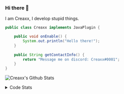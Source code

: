 ### Hi there 👋

I am Creaxx, I develop stupid things. 

```java
public class Creaxx implements JavaPlugin {

    public void onEnable() {
        System.out.println("Hello there!");
    }
    
    public String getContactInfo() {
        return "Message me on discord: Creaxx#0001";
    }
}
```

![Creaxx's Github Stats](https://github-readme-stats.vercel.app/api?username=CreaxxOG&show_icons=true&theme=dark&count_private=true)

<details>
  <summary>Code Stats</summary>

<!--START_SECTION:waka-->
![Code Time](http://img.shields.io/badge/Code%20Time-1%2C121%20hrs%2047%20mins-blue)

![Lines of code](https://img.shields.io/badge/From%20Hello%20World%20I%27ve%20Written-166%20lines%20of%20code-blue)

**🐱 My GitHub Data** 

> 🏆 743 Contributions in the Year 2023
 > 
> 📦 66.3 kB Used in GitHub's Storage 
 > 
> 🚫 Not Opted to Hire
 > 
> 📜 4 Public Repositories 
 > 
> 🔑 2 Private Repositories  
 > 
**I'm an Early 🐤** 

```text
🌞 Morning      165 commits       █░░░░░░░░░░░░░░░░░░░░░░░░   06.53 % 
🌆 Daytime     1118 commits       ███████████░░░░░░░░░░░░░░   44.28 % 
🌃 Evening     1200 commits       ████████████░░░░░░░░░░░░░   47.52 % 
🌙 Night         42 commits       ░░░░░░░░░░░░░░░░░░░░░░░░░   01.66 % 

```
📅 **I'm Most Productive on Sunday** 

```text
Monday         310 commits       ███░░░░░░░░░░░░░░░░░░░░░░   12.28 % 
Tuesday        323 commits       ███░░░░░░░░░░░░░░░░░░░░░░   12.79 % 
Wednesday      306 commits       ███░░░░░░░░░░░░░░░░░░░░░░   12.12 % 
Thursday       385 commits       ███░░░░░░░░░░░░░░░░░░░░░░   15.25 % 
Friday         218 commits       ██░░░░░░░░░░░░░░░░░░░░░░░   08.63 % 
Saturday       482 commits       ████░░░░░░░░░░░░░░░░░░░░░   19.09 % 
Sunday         501 commits       █████░░░░░░░░░░░░░░░░░░░░   19.84 % 

```


📊 **This Week I Spent My Time On** 

```text
💬 Programming Languages: 
Java                     7 hrs 50 mins       ███████████████████████░░   92.70 % 
XML                      24 mins             █░░░░░░░░░░░░░░░░░░░░░░░░   04.82 % 
Text                     4 mins              ░░░░░░░░░░░░░░░░░░░░░░░░░   00.96 % 
Properties               2 mins              ░░░░░░░░░░░░░░░░░░░░░░░░░   00.51 % 
YAML                     2 mins              ░░░░░░░░░░░░░░░░░░░░░░░░░   00.46 % 

🔥 Editors: 
IntelliJ                 8 hrs 27 mins       █████████████████████████   100.00 % 

```

**I Mostly Code in Java** 

```text
Java                     13 repos            ███████████████░░░░░░░░░░   61.90 % 
Kotlin                   7 repos             ████████░░░░░░░░░░░░░░░░░   33.33 % 
EJS                      1 repo              █░░░░░░░░░░░░░░░░░░░░░░░░   04.76 % 

```



 Last Updated on 22/02/2023 06:26:26 UTC
<!--END_SECTION:waka-->
</details>
